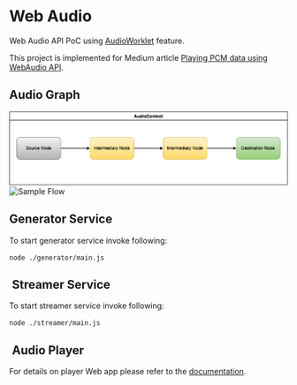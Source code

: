 # Web Audio

Web Audio API PoC using [AudioWorklet](https://www.w3.org/TR/webaudio/#audioworklet) feature.

This project is implemented for Medium article [Playing PCM data using WebAudio API](https://medium.com/@selcuk.sert/playing-pcm-data-using-webaudio-api-949558576646).

## Audio Graph

![Generic Flow](./docs/models/webaudio.png)
![Sample Flow](./docs/models/webaudio-sample-flow.png)

## Generator Service

To start generator service invoke following:

```shell
node ./generator/main.js
```

##  Streamer Service

To start streamer service invoke following:

```shell
node ./streamer/main.js
```

##  Audio Player

For details on player Web app please refer to the [documentation](./client/README.md).
